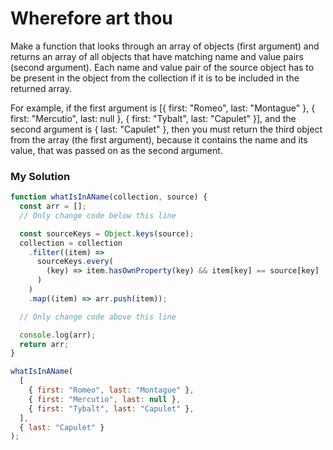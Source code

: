 # Wherefore art thou

Make a function that looks through an array of objects (first argument) and returns an array of all objects that have matching name and value pairs (second argument). Each name and value pair of the source object has to be present in the object from the collection if it is to be included in the returned array.

For example, if the first argument is [{ first: "Romeo", last: "Montague" }, { first: "Mercutio", last: null }, { first: "Tybalt", last: "Capulet" }], and the second argument is { last: "Capulet" }, then you must return the third object from the array (the first argument), because it contains the name and its value, that was passed on as the second argument.

### My Solution

```javascript
function whatIsInAName(collection, source) {
  const arr = [];
  // Only change code below this line

  const sourceKeys = Object.keys(source);
  collection = collection
    .filter((item) =>
      sourceKeys.every(
        (key) => item.hasOwnProperty(key) && item[key] == source[key]
      )
    )
    .map((item) => arr.push(item));

  // Only change code above this line

  console.log(arr);
  return arr;
}

whatIsInAName(
  [
    { first: "Romeo", last: "Montague" },
    { first: "Mercutio", last: null },
    { first: "Tybalt", last: "Capulet" },
  ],
  { last: "Capulet" }
);
```
